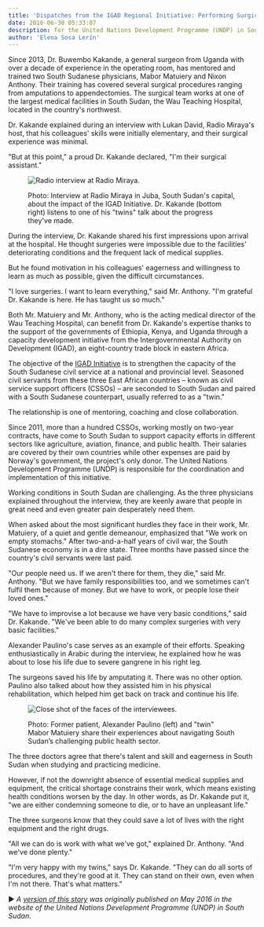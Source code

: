 ```yaml
---
title: 'Dispatches from the IGAD Regional Initiative: Performing Surgical Procedures in Challenging Contexts in South Sudan'
date: 2016-06-30 05:33:07
description: for the United Nations Development Programme (UNDP) in South Sudan. (May 2016)
author: 'Elena Sosa Lerín'
---
```

Since 2013, Dr. Buwembo Kakande, a general surgeon from Uganda with over a decade of experience in the operating room, has mentored and trained two South Sudanese physicians, Mabor Matuiery and Nixon Anthony. Their training has covered several surgical procedures ranging from amputations to appendectomies. The surgical team works at one of the largest medical facilities in South Sudan, the Wau Teaching Hospital, located in the country's northwest.

Dr. Kakande explained during an interview with Lukan David, Radio Miraya's host, that his colleagues' skills were initially elementary, and their surgical experience was minimal.

"But at this point," a proud Dr. Kakande declared, "I'm their surgical assistant."

<figure>
<img data-src="https://res.cloudinary.com/esarin72/image/upload/c_fill,q_auto:good,w_660/v1603158662/edited-0187_kp93bv.jpg" loading="lazy" alt="Radio interview at Radio Miraya." class="lazyload">
<figcaption>
    <p><span class="thick">Photo:</span> Interview at Radio Miraya in Juba, South Sudan's capital, about the impact of the IGAD Initiative. Dr. Kakande (bottom right) listens to one of his "twins" talk about the progress they've made.</p>
</figcaption>
</figure>

During the interview, Dr. Kakande shared his first impressions upon arrival at the hospital. He thought surgeries were impossible due to the facilities' deteriorating conditions and the frequent lack of medical supplies.

But he found motivation in his colleagues' eagerness and willingness to learn as much as possible, given the difficult circumstances.

"I love surgeries. I want to learn everything," said Mr. Anthony. "I'm grateful Dr. Kakande is here. He has taught us so much."

Both Mr. Matuiery and Mr. Anthony, who is the acting medical director of the Wau Teaching Hospital, can benefit from Dr. Kakande's expertise thanks to the support of the governments of Ethiopia, Kenya, and Uganda through a capacity development initiative from the Intergovernmental Authority on Development (IGAD), an eight-country trade block in eastern Africa.

The objective of the <a href="https://www.ss.undp.org/content/south_sudan/en/home/projects/support-to-public-administration.html" target="blank"> IGAD Initiative</a> is to strengthen the capacity of the South Sudanese civil service at a national and provincial level. Seasoned civil servants from these three East African countries – known as civil service support officers (CSSOs) – are seconded to South Sudan and paired with a South Sudanese counterpart, usually referred to as a "twin."

The relationship is one of mentoring, coaching and close collaboration.

Since 2011, more than a hundred CSSOs, working mostly on two-year contracts, have come to South Sudan to support capacity efforts in different sectors like agriculture, aviation, finance, and public health. Their salaries are covered by their own countries while other expenses are paid by Norway's government, the project's only donor. The United Nations Development Programme (UNDP) is responsible for the coordination and implementation of this initiative.

Working conditions in South Sudan are challenging. As the three physicians explained throughout the interview, they are keenly aware that people in great need and even greater pain desperately need them.

When asked about the most significant hurdles they face in their work, Mr. Matuiery, of a quiet and gentle demeanour, emphasized that "We work on empty stomachs." After two-and-a-half years of civil war, the South Sudanese economy is in a dire state. Three months have passed since the country's civil servants were last paid.

"Our people need us. If we aren't there for them, they die," said Mr. Anthony. "But we have family responsibilities too, and we sometimes can't fulfil them because of money. But we have to work, or people lose their loved ones."

"We have to improvise a lot because we have very basic conditions," said Dr. Kakande. "We've been able to do many complex surgeries with very basic facilities."

Alexander Paulino's case serves as an example of their efforts. Speaking enthusiastically in Arabic during the interview, he explained how he was about to lose his life due to severe gangrene in his right leg.

The surgeons saved his life by amputating it. There was no other option. Paulino also talked about how they assisted him in his physical rehabilitation, which helped him get back on track and continue his life.

<figure>
<img data-src="https://res.cloudinary.com/esarin72/image/upload/c_fill,q_auto,w_600,y_0/v1603158634/articles/edited-0182_ovzeqz.jpg" loading="lazy" alt="Close shot of the faces of the interviewees." class="lazyload">
<figcaption>
    <p><span class="thick">Photo:</span> Former patient, Alexander Paulino (left) and "twin" Mabor Matuiery share their experiences about navigating South Sudan’s challenging public health sector.</p>
</figcaption>
</figure>

The three doctors agree that there's talent and skill and eagerness in South Sudan when studying and practicing medicine.

However, if not the downright absence of essential medical supplies and equipment, the critical shortage constrains their work, which means existing health conditions worsen by the day. In other words, as Dr. Kakande put it, "we are either condemning someone to die, or to have an unpleasant life."

The three surgeons know that they could save a lot of lives with the right equipment and the right drugs.

"All we can do is work with what we've got," explained Dr. Anthony. "And we've done plenty."

"I'm very happy with my twins," says Dr. Kakande. "They can do all sorts of procedures, and they're good at it. They can stand on their own, even when I'm not there. That's what matters."



<span role="img" aria-label="right-triangle" class="right-triangle">&#9658;</span> <em>A <a href="https://www.ss.undp.org/content/south_sudan/en/home/presscenter/stories/the-doctors-from-wau.html" target="blank">version of this story</a> was originally published on May 2016 in the website of the United Nations Development Programme (UNDP) in South Sudan.</em>

